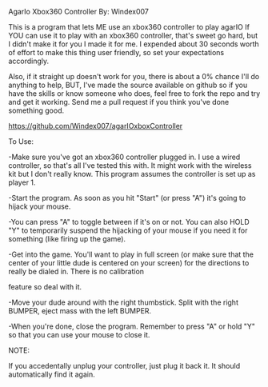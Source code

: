 AgarIo Xbox360 Controller
By: Windex007

This is a program that lets ME use an xbox360 controller to play agarIO
If YOU can use it to play with an xbox360 controller, that's sweet go hard, but I didn't make it for
you I made it for me. I expended about 30 seconds worth of effort to make this thing user friendly,
so set your expectations accordingly.

Also, if it straight up doesn't work for you, there is about a 0% chance I'll do anything to help,
BUT, I've made the source available on github so if you have the skills or know someone who does,
feel free to fork the repo and try and get it working. Send me a pull request if you think you've done
something good.

https://github.com/Windex007/agarIOxboxController

To Use:

-Make sure you've got an xbox360 controller plugged in. I use a wired controller, so that's all
 I've tested this with. It might work with the wireless kit but I don't really know. This program
 assumes the controller is set up as player 1.

-Start the program. As soon as you hit "Start" (or press "A") it's going to hijack your mouse.

-You can press "A" to toggle between if it's on or not. You can also HOLD "Y" to temporarily suspend
the hijacking of your mouse if you need it for something (like firing up the game).

-Get into the game. You'll want to play in full screen (or make sure that the center of your little
dude is centered on your screen) for the directions to really be dialed in. There is no calibration 

feature so deal with it.

-Move your dude around with the right thumbstick. Split with the right BUMPER,
 eject mass with the left BUMPER.

-When you're done, close the program. Remember to press "A" or hold "Y" so that you can use your mouse
 to close it.

NOTE:

 If you accedentally unplug your controller, just plug it back it. It should automatically find it
 again.

